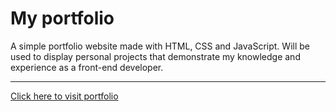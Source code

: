 # My portfolio

A simple portfolio website made with HTML, CSS and JavaScript. Will be used to display personal projects that demonstrate my knowledge and experience as a front-end developer.

---

[Click here to visit portfolio](https://tanix98.github.io/portfolio/)
